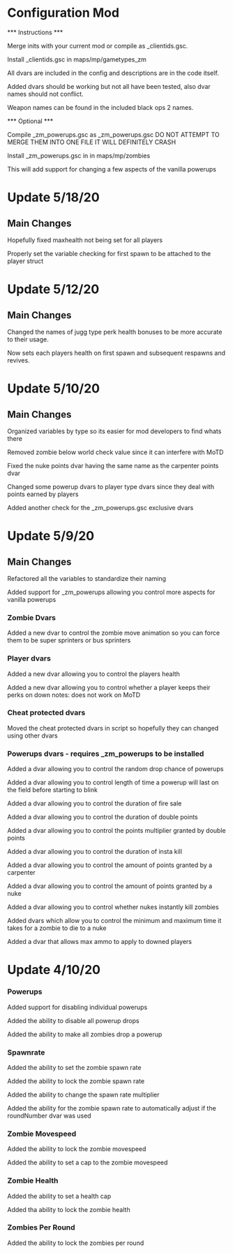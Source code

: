 # Configuration Mod

*** Instructions ***

Merge inits with your current mod or compile as _clientids.gsc.

Install _clientids.gsc in maps/mp/gametypes_zm

All dvars are included in the config and descriptions are in the code itself.

Added dvars should be working but not all have been tested, also dvar names should not conflict.

Weapon names can be found in the included black ops 2 names.

*** Optional ***

Compile _zm_powerups.gsc as _zm_powerups.gsc DO NOT ATTEMPT TO MERGE THEM INTO ONE FILE IT WILL DEFINITELY CRASH

Install _zm_powerups.gsc in in maps/mp/zombies

This will add support for changing a few aspects of the vanilla powerups

# Update 5/18/20

## Main Changes

Hopefully fixed maxhealth not being set for all players

Properly set the variable checking for first spawn to be attached to the player struct

# Update 5/12/20

## Main Changes

Changed the names of jugg type perk health bonuses to be more accurate to their usage.

Now sets each players health on first spawn and subsequent respawns and revives.

# Update 5/10/20

## Main Changes

Organized variables by type so its easier for mod developers to find whats there

Removed zombie below world check value since it can interfere with MoTD

Fixed the nuke points dvar having the same name as the carpenter points dvar

Changed some powerup dvars to player type dvars since they deal with points earned by players

Added another check for the _zm_powerups.gsc exclusive dvars

# Update 5/9/20

## Main Changes

Refactored all the variables to standardize their naming

Added support for _zm_powerups allowing you control more aspects for vanilla powerups

### Zombie Dvars

Added a new dvar to control the zombie move animation so you can force them to be super sprinters or bus sprinters

### Player dvars

Added a new dvar allowing you to control the players health

Added a new dvar allowing you to control whether a player keeps their perks on down notes: does not work on MoTD

### Cheat protected dvars

Moved the cheat protected dvars in script so hopefully they can changed using other dvars

### Powerups dvars - requires _zm_powerups to be installed

Added a dvar allowing you to control the random drop chance of powerups

Added a dvar allowing you to control length of time a powerup will last on the field before starting to blink

Added a dvar allowing you to control the duration of fire sale

Added a dvar allowing you to control the duration of double points

Added a dvar allowing you to control the points multiplier granted by double points

Added a dvar allowing you to control the duration of insta kill

Added a dvar allowing you to control the amount of points granted by a carpenter

Added a dvar allowing you to control the amount of points granted by a nuke

Added a dvar allowing you to control whether nukes instantly kill zombies

Added dvars which allow you to control the minimum and maximum time it takes for a zombie to die to a nuke

Added a dvar that allows max ammo to apply to downed players

# Update 4/10/20

### Powerups

Added support for disabling individual powerups

Added the ability to disable all powerup drops

Added the ability to make all zombies drop a powerup

### Spawnrate

Added the ability to set the zombie spawn rate

Added the ability to lock the zombie spawn rate

Added the ability to change the spawn rate multiplier

Added the ability for the zombie spawn rate to automatically adjust if the roundNumber dvar was used

### Zombie Movespeed

Added the ability to lock the zombie movespeed

Added the ability to set a cap to the zombie movespeed

### Zombie Health

Added the ability to set a health cap

Added tha ability to lock the zombie health

### Zombies Per Round

Added the ability to lock the zombies per round
